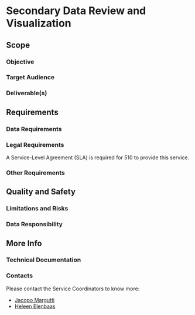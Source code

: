 # Secondary Data Review and Visualization

## Scope
### Objective

### Target Audience

### Deliverable(s)


## Requirements
### Data Requirements

### Legal Requirements
A Service-Level Agreement (SLA) is required for 510 to provide this service.

### Other Requirements

## Quality and Safety

### Limitations and Risks


### Data Responsibility


## More Info

### Technical Documentation


### Contacts
Please contact the Service Coordinators to know more:
- [Jacopo Margutti](mailto:jmargutti@redcross.nl)
- [Heleen Elenbaas](mailto:helenbaas@redcross.nl)